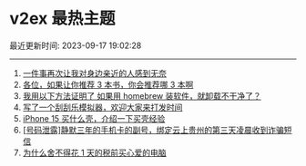# v2ex 最热主题

最近更新时间: 2023-09-17 19:02:28

--- 
1. [一件事再次让我对身边亲近的人感到无奈](https://www.v2ex.com/t/974487) 
2. [各位，如果让你推荐 3 本书，你会推荐哪 3 本啊](https://www.v2ex.com/t/974506) 
3. [我用以下方法证明了 如果用 homebrew 装软件，就卸载不干净了？](https://www.v2ex.com/t/974517) 
4. [写了一个刮刮乐模拟器，欢迎大家来打发时间](https://www.v2ex.com/t/974504) 
5. [iPhone 15 买什么壳，介绍一下买壳经验](https://www.v2ex.com/t/974514) 
6. [[号码泄露]静默三年的手机卡的副号，绑定云上贵州的第三天凌晨收到诈骗短信](https://www.v2ex.com/t/974527) 
7. [为什么舍不得花 1 天的税前买心爱的电脑](https://www.v2ex.com/t/974547) 
